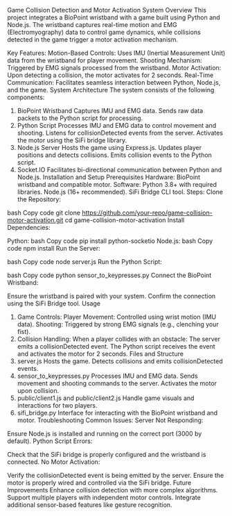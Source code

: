 Game Collision Detection and Motor Activation System
Overview
This project integrates a BioPoint wristband with a game built using Python and Node.js. The wristband captures real-time motion and EMG (Electromyography) data to control game dynamics, while collisions detected in the game trigger a motor activation mechanism.

Key Features:
Motion-Based Controls: Uses IMU (Inertial Measurement Unit) data from the wristband for player movement.
Shooting Mechanism: Triggered by EMG signals processed from the wristband.
Motor Activation: Upon detecting a collision, the motor activates for 2 seconds.
Real-Time Communication: Facilitates seamless interaction between Python, Node.js, and the game.
System Architecture
The system consists of the following components:

1. BioPoint Wristband
Captures IMU and EMG data.
Sends raw data packets to the Python script for processing.
2. Python Script
Processes IMU and EMG data to control movement and shooting.
Listens for collisionDetected events from the server.
Activates the motor using the SiFi bridge library.
3. Node.js Server
Hosts the game using Express.js.
Updates player positions and detects collisions.
Emits collision events to the Python script.
4. Socket.IO
Facilitates bi-directional communication between Python and Node.js.
Installation and Setup
Prerequisites
Hardware: BioPoint wristband and compatible motor.
Software:
Python 3.8+ with required libraries.
Node.js (16+ recommended).
SiFi Bridge CLI tool.
Steps:
Clone the Repository:

bash
Copy code
git clone https://github.com/your-repo/game-collision-motor-activation.git
cd game-collision-motor-activation
Install Dependencies:

Python:
bash
Copy code
pip install python-socketio
Node.js:
bash
Copy code
npm install
Run the Server:

bash
Copy code
node server.js
Run the Python Script:

bash
Copy code
python sensor_to_keypresses.py
Connect the BioPoint Wristband:

Ensure the wristband is paired with your system.
Confirm the connection using the SiFi Bridge tool.
Usage
1. Game Controls:
Player Movement: Controlled using wrist motion (IMU data).
Shooting: Triggered by strong EMG signals (e.g., clenching your fist).
2. Collision Handling:
When a player collides with an obstacle:
The server emits a collisionDetected event.
The Python script receives the event and activates the motor for 2 seconds.
Files and Structure
1. server.js
Hosts the game.
Detects collisions and emits collisionDetected events.
2. sensor_to_keypresses.py
Processes IMU and EMG data.
Sends movement and shooting commands to the server.
Activates the motor upon collision.
3. public/client1.js and public/client2.js
Handle game visuals and interactions for two players.
4. sifi_bridge.py
Interface for interacting with the BioPoint wristband and motor.
Troubleshooting
Common Issues:
Server Not Responding:

Ensure Node.js is installed and running on the correct port (3000 by default).
Python Script Errors:

Check that the SiFi bridge is properly configured and the wristband is connected.
No Motor Activation:

Verify the collisionDetected event is being emitted by the server.
Ensure the motor is properly wired and controlled via the SiFi bridge.
Future Improvements
Enhance collision detection with more complex algorithms.
Support multiple players with independent motor controls.
Integrate additional sensor-based features like gesture recognition.
